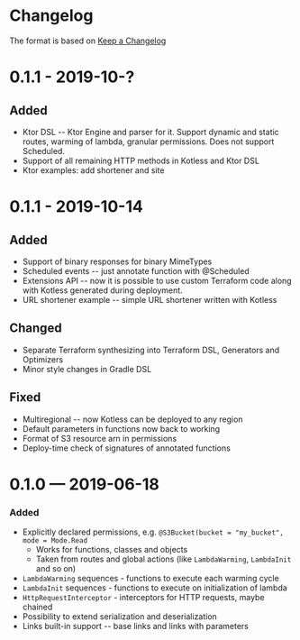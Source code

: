 # Changelog
The format is based on [Keep a Changelog](https://keepachangelog.com/en/1.0.0/)

# 0.1.1 - 2019-10-?
## Added
* Ktor DSL -- Ktor Engine and parser for it. Support dynamic and static routes, warming of lambda,
  granular permissions. Does not support Scheduled.
* Support of all remaining HTTP methods in Kotless and Ktor DSL
* Ktor examples: add shortener and site

# 0.1.1 - 2019-10-14
## Added
* Support of binary responses for binary MimeTypes
* Scheduled events -- just annotate function with @Scheduled
* Extensions API -- now it is possible to use custom Terraform code along with Kotless generated during deployment.
* URL shortener example -- simple URL shortener written with Kotless

## Changed
* Separate Terraform synthesizing into Terraform DSL, Generators and Optimizers
* Minor style changes in Gradle DSL

## Fixed
* Multiregional -- now Kotless can be deployed to any region
* Default parameters in functions now back to working
* Format of S3 resource arn in permissions
* Deploy-time check of signatures of annotated functions

# 0.1.0 — 2019-06-18
### Added
* Explicitly declared permissions, e.g. `@S3Bucket(bucket = "my_bucket", mode = Mode.Read`
    * Works for functions, classes and objects
    * Taken from routes and global actions (like `LambdaWarming`, `LambdaInit` and so on)
* `LambdaWarming` sequences - functions to execute each warming cycle
* `LambdaInit` sequences - functions to execute on initialization of lambda
* `HttpRequestInterceptor` - interceptors for HTTP requests, maybe chained
* Possibility to extend serialization and deserialization
* Links built-in support -- base links and links with parameters
